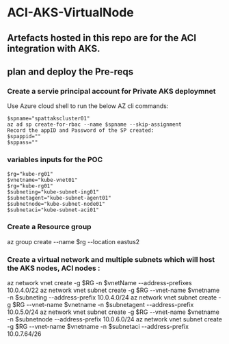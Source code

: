 # ACI-AKS-VirtualNode
Artefacts hosted in this repo are for the ACI integration with AKS.
---

## plan and deploy the Pre-reqs


### Create a servie principal account for Private AKS deploymnet
Use Azure cloud shell to run the below AZ cli commands:
```
$spname="spattakscluster01"
az ad sp create-for-rbac --name $spname --skip-assignment
Record the appID and Password of the SP created:
$spappid=""
$sppass=""
```

### variables inputs for the POC
```
$rg="kube-rg01"
$vnetname="kube-vnet01"
$rg="kube-rg01"
$subneting="kube-subnet-ing01"
$subnetagent="kube-subnet-agent01"
$subnetnode="kube-subnet-node01"
$subnetaci="kube-subnet-aci01"
```

### Create a Resource group
az group create --name $rg --location eastus2


### Create a virtual network and multiple subnets which will host the AKS nodes, ACI nodes : 
az network vnet create -g $RG -n $vnetName --address-prefixes 10.0.4.0/22
az network vnet subnet create -g $RG --vnet-name $vnetname -n $subneting  --address-prefix 10.0.4.0/24
az network vnet subnet create -g $RG --vnet-name $vnetname -n $subnetagent --address-prefix 10.0.5.0/24
az network vnet subnet create -g $RG --vnet-name $vnetname -n $subnetnode --address-prefix 10.0.6.0/24
az network vnet subnet create -g $RG --vnet-name $vnetname -n $subnetaci --address-prefix 10.0.7.64/26





